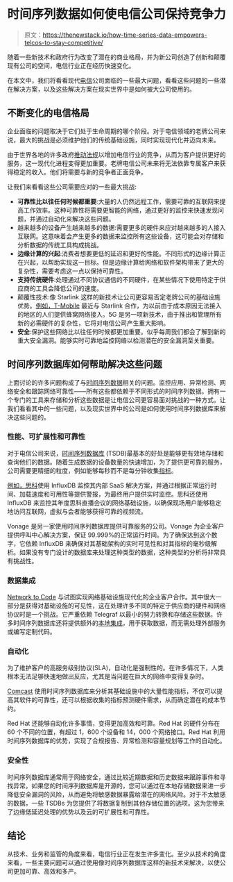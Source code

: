 # 时间序列数据如何使电信公司保持竞争力

> 原文：<https://thenewstack.io/how-time-series-data-empowers-telcos-to-stay-competitive/>

随着一些新技术和政府行为改变了潜在的商业格局，并为新公司创造了创新和颠覆现有公司的空间，电信行业正在经历快速变化。

在本文中，我们将看看现代[电信](https://www.influxdata.com/solutions/by-industries/telecommunications/?utm_source=vendor&utm_medium=referral&utm_campaign=2022-09_spnsr-ctn_time-series-telco_tns)公司面临的一些最大问题，看看这些问题的一些潜在解决方案，以及这些解决方案在现实世界中是如何被大公司使用的。

## 不断变化的电信格局

企业面临的问题取决于它们处于生命周期的哪个阶段。对于电信领域的老牌公司来说，最大的挑战是必须维护他们的传统基础设施，同时实现现代化并迈向未来。

由于世界各地的许多政府[推动法规](https://www.whitehouse.gov/briefing-room/statements-releases/2021/07/09/fact-sheet-executive-order-on-promoting-competition-in-the-american-economy/)以增加电信行业的竞争，从而为客户提供更好的服务，这一现代化进程变得更加重要。老牌电信公司未来将无法依靠专属客户来获得稳定的收入。他们将需要与新的竞争者正面竞争。

让我们来看看这些公司需要应对的一些最大挑战:

*   **可靠性比以往任何时候都重要**:大量的人仍然远程工作，需要可靠的互联网来提高工作效率。这种可靠性将需要更智能的网络，通过更好的监控来快速发现问题，并通过自动化来解决这些问题。
*   越来越多的设备产生越来越多的数据:需要更多的硬件来应对越来越多的人接入互联网。这意味着会产生更多的数据来监控所有这些设备，这可能会对存储和分析数据的传统工具构成挑战。
*   **边缘计算的兴起**:消费者想要更低的延迟和更好的性能。不同形式的边缘计算正在兴起，以帮助实现这一目标。但是边缘计算给网络和软件架构带来了更大的复杂性，需要考虑这一点以保持可靠性。
*   **支持传统硬件**:处理通过不同协议通信的不同硬件，在某些情况下使用特定于供应商的工具会降低公司的速度。
*   颠覆性技术:像 Starlink 这样的新技术让公司更容易否定老牌公司的基础设施优势。[例如，T-Mobile](https://www.t-mobile.com/news/un-carrier/t-mobile-takes-coverage-above-and-beyond-with-spacex) 最近与 Starlink 合作，为以前由于成本原因无法接入的地区的人们提供蜂窝网络接入。5G 是另一项新技术，由于推出和管理所有新的必需硬件的复杂性，它将对电信公司产生重大影响。
*   **安全**:保护这些网络比以往任何时候都更加重要。似乎每周我们都会了解到新的重大安全漏洞。能够实时可靠地监控网络以检测潜在的安全漏洞至关重要。

## 时间序列数据库如何帮助解决这些问题

上面讨论的许多问题构成了与[时间序列数据](https://www.influxdata.com/what-is-time-series-data/?utm_source=vendor&utm_medium=referral&utm_campaign=2022-09_spnsr-ctn_time-series-telco_tns)相关的问题。监控应用、异常检测、网络安全和跟踪网络可靠性——所有这些都依赖于不同形式的时间序列数据。拥有一个专门的工具来存储和分析这些数据是让电信公司更容易面对挑战的一种方式。让我们看看其中的一些问题，以及现实世界中的公司是如何使用时间序列数据库来解决这些问题的。

### 性能、可扩展性和可靠性

对于电信公司来说，[时间序列数据库](https://www.influxdata.com/time-series-database/?utm_source=vendor&utm_medium=referral&utm_campaign=2022-09_spnsr-ctn_time-series-telco_tns) (TSDB)最基本的好处是能够更有效地存储和查询他们的数据。随着生成数据的设备数量的快速增加，为了提供更可靠的服务，公司需要更精细的粒度，例如能够每秒而不是每分钟收集[指标](https://thenewstack.io/what-is-the-difference-between-metrics-and-events/)。

[例如，思科](https://www.influxdata.com/customer/cisco/?utm_source=vendor&utm_medium=referral&utm_campaign=2022-09_spnsr-ctn_time-series-telco_tns)使用 InfluxDB 监控其内部 SaaS 解决方案，并通过根据正常运行时间、加载速度和可用性等提供警报，为最终用户提供实时监控。思科还使用 InfluxDB 来监控其年度思科直播会议的网络基础设施，以确保现场用户能够稳定地访问互联网，虚拟与会者能够获得可靠的视频流。

Vonage 是另一家使用时间序列数据库提供可靠服务的公司。Vonage 为企业客户提供呼叫中心解决方案，保证 99.999%的正常运行时间。为了确保达到这个数字，它依赖 InfluxDB 来确保对其基础架构的实时可见性和对其指标的毫秒级解析。如果没有专门设计的数据库来处理这种类型的数据，这种类型的分析将非常具有挑战性。

### 数据集成

[Network to Code](https://www.influxdata.com/customer/network-to-code/?utm_source=vendor&utm_medium=referral&utm_campaign=2022-09_spnsr-ctn_time-series-telco_tns) 与试图实现网络基础设施现代化的企业客户合作。其中很大一部分是获得对基础设施的可见性，这在处理许多不同的特定于供应商的硬件和网络协议时是一个挑战。它严重依赖 Telegraf 以最小的努力转换和存储这些数据。许多时间序列数据库还将提供额外的[本地集成](https://www.influxdata.com/products/data-collection/cloud-native/?utm_source=vendor&utm_medium=referral&utm_campaign=2022-09_spnsr-ctn_time-series-telco_tns)，用于获取数据，而无需处理外部服务或编写定制代码。

### 自动化

为了维护客户的高服务级别协议(SLA)，自动化是强制性的。在许多情况下，人类根本无法足够快速地做出反应，尤其是当问题在巨大的网络中变得复杂时。

[Comcast](https://www.influxdata.com/customer/comcast/?utm_source=vendor&utm_medium=referral&utm_campaign=2022-09_spnsr-ctn_time-series-telco_tns) 使用时间序列数据库来分析其基础设施中的大量性能指标，不仅可以提高其软件的可靠性，还可以根据收集的指标预测硬件需求，从而确定潜在的成本节约。

Red Hat 还能够自动化许多事情，变得更加高效和可靠。Red Hat 的硬件分布在 60 个不同的位置，有超过 1，600 个设备和 14，000 个网络接口。Red Hat 利用时间序列数据库的优势，实现了合规报告、异常检测和容量规划等工作的自动化。

### 安全性

时间序列数据库通常用于网络安全，通过比较近期数据和历史数据来跟踪事件和寻找异常。如果您的时间序列数据库是开源的，您可以通过在本地存储数据来进一步降低安全漏洞的风险，从而避免将敏感数据暴露给潜在的网络风险。对于不太敏感的数据，一些 TSDBs 为您提供了将数据复制到其他存储位置的选项。这为您带来了边缘低延迟处理的优势以及云的可扩展性和可靠性。

## 结论

从技术、业务和监管的角度来看，电信行业正在发生许多变化。至少从技术的角度来看，一些主要问题可以通过使用像时间序列数据库这样的新技术来解决，以使公司更加可靠、高效和多产。

<svg xmlns:xlink="http://www.w3.org/1999/xlink" viewBox="0 0 68 31" version="1.1"><title>Group</title> <desc>Created with Sketch.</desc></svg>